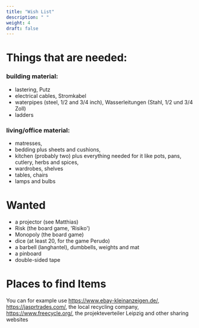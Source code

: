 ```yaml
---
title: "Wish List"
description: " "
weight: 4
draft: false
---
```


# Things that are needed:
### building material:
- lastering, Putz
- electrical cables, Stromkabel
- waterpipes (steel, 1/2 and 3/4 inch), Wasserleitungen (Stahl, 1/2 und 3/4 Zoll)
- ladders

### living/office material:
 - matresses,
 - bedding plus sheets and cushions,
 - kitchen (probably two) plus everything needed for it like pots, pans, cutlery, herbs and spices,
 - wardrobes, shelves
 - tables, chairs
 - lamps and bulbs

# Wanted
- a projector (see Matthias)
- Risk (the board game, 'Risiko')
- Monopoly (the board game)
- dice (at least 20, for the game Perudo)
- a barbell (langhantel), dumbbells, weights and mat
- a pinboard
- double-sided tape

# Places to find Items
You can for example use https://www.ebay-kleinanzeigen.de/,  https://jasprtrades.com/, the local recycling company, https://www.freecycle.org/, the projekteverteiler Leipzig and other sharing websites
